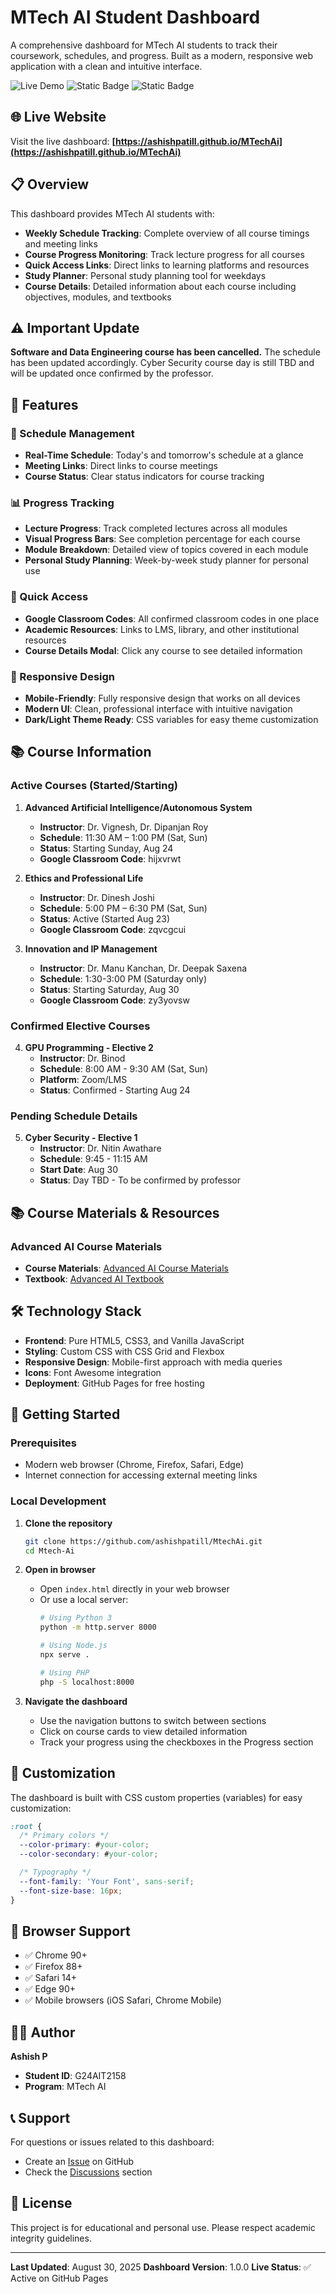 # MTech AI Student Dashboard

A comprehensive dashboard for MTech AI students to track their coursework, schedules, and progress. Built as a modern, responsive web application with a clean and intuitive interface.

![Live Demo](https://img.shields.io/badge/Live-Demo-brightgreen)
![Static Badge](https://img.shields.io/badge/Status-Active-blue)
![Static Badge](https://img.shields.io/badge/Version-1.0.0-blue)

## 🌐 Live Website

Visit the live dashboard: **[https://ashishpatill.github.io/MTechAi](https://ashishpatill.github.io/MTechAi)**

## 📋 Overview

This dashboard provides MTech AI students with:
- **Weekly Schedule Tracking**: Complete overview of all course timings and meeting links
- **Course Progress Monitoring**: Track lecture progress for all courses
- **Quick Access Links**: Direct links to learning platforms and resources
- **Study Planner**: Personal study planning tool for weekdays
- **Course Details**: Detailed information about each course including objectives, modules, and textbooks

## ⚠️ Important Update

**Software and Data Engineering course has been cancelled.** The schedule has been updated accordingly. Cyber Security course day is still TBD and will be updated once confirmed by the professor.

## 🎯 Features

### 📅 Schedule Management
- **Real-Time Schedule**: Today's and tomorrow's schedule at a glance
- **Meeting Links**: Direct links to course meetings
- **Course Status**: Clear status indicators for course tracking

### 📊 Progress Tracking
- **Lecture Progress**: Track completed lectures across all modules
- **Visual Progress Bars**: See completion percentage for each course
- **Module Breakdown**: Detailed view of topics covered in each module
- **Personal Study Planning**: Week-by-week study planner for personal use

### 🔗 Quick Access
- **Google Classroom Codes**: All confirmed classroom codes in one place
- **Academic Resources**: Links to LMS, library, and other institutional resources
- **Course Details Modal**: Click any course to see detailed information

### 📱 Responsive Design
- **Mobile-Friendly**: Fully responsive design that works on all devices
- **Modern UI**: Clean, professional interface with intuitive navigation
- **Dark/Light Theme Ready**: CSS variables for easy theme customization

## 📚 Course Information

### Active Courses (Started/Starting)
1. **Advanced Artificial Intelligence/Autonomous System**
   - **Instructor**: Dr. Vignesh, Dr. Dipanjan Roy
   - **Schedule**: 11:30 AM – 1:00 PM (Sat, Sun)
   - **Status**: Starting Sunday, Aug 24
   - **Google Classroom Code**: hijxvrwt

2. **Ethics and Professional Life**
   - **Instructor**: Dr. Dinesh Joshi
   - **Schedule**: 5:00 PM – 6:30 PM (Sat, Sun)
   - **Status**: Active (Started Aug 23)
   - **Google Classroom Code**: zqvcgcui

3. **Innovation and IP Management**
   - **Instructor**: Dr. Manu Kanchan, Dr. Deepak Saxena
   - **Schedule**: 1:30-3:00 PM (Saturday only)
   - **Status**: Starting Saturday, Aug 30
   - **Google Classroom Code**: zy3yovsw

### Confirmed Elective Courses
4. **GPU Programming - Elective 2**
   - **Instructor**: Dr. Binod
   - **Schedule**: 8:00 AM - 9:30 AM (Sat, Sun)
   - **Platform**: Zoom/LMS
   - **Status**: Confirmed - Starting Aug 24

### Pending Schedule Details
5. **Cyber Security - Elective 1**
   - **Instructor**: Dr. Nitin Awathare
   - **Schedule**: 9:45 - 11:15 AM
   - **Start Date**: Aug 30
   - **Status**: Day TBD - To be confirmed by professor

## 📚 Course Materials & Resources

### Advanced AI Course Materials
- **Course Materials**: [Advanced AI Course Materials](https://drive.google.com/file/d/18Vpe5jgaxU192y0rU9W4YMW9wWLFNPPo/view)
- **Textbook**: [Advanced AI Textbook](https://drive.google.com/file/d/1yL_p5-KSAEPMgiAKMUDASS9jlB_yWCIN)

## 🛠️ Technology Stack

- **Frontend**: Pure HTML5, CSS3, and Vanilla JavaScript
- **Styling**: Custom CSS with CSS Grid and Flexbox
- **Responsive Design**: Mobile-first approach with media queries
- **Icons**: Font Awesome integration
- **Deployment**: GitHub Pages for free hosting



## 🚀 Getting Started

### Prerequisites
- Modern web browser (Chrome, Firefox, Safari, Edge)
- Internet connection for accessing external meeting links

### Local Development
1. **Clone the repository**
   ```bash
   git clone https://github.com/ashishpatill/MtechAi.git
   cd Mtech-Ai
   ```

2. **Open in browser**
   - Open `index.html` directly in your web browser
   - Or use a local server:
     ```bash
     # Using Python 3
     python -m http.server 8000

     # Using Node.js
     npx serve .

     # Using PHP
     php -S localhost:8000
     ```

3. **Navigate the dashboard**
   - Use the navigation buttons to switch between sections
   - Click on course cards to view detailed information
   - Track your progress using the checkboxes in the Progress section

## 🎨 Customization

The dashboard is built with CSS custom properties (variables) for easy customization:

```css
:root {
  /* Primary colors */
  --color-primary: #your-color;
  --color-secondary: #your-color;

  /* Typography */
  --font-family: 'Your Font', sans-serif;
  --font-size-base: 16px;
}
```

## 📱 Browser Support

- ✅ Chrome 90+
- ✅ Firefox 88+
- ✅ Safari 14+
- ✅ Edge 90+
- ✅ Mobile browsers (iOS Safari, Chrome Mobile)





## 👨‍💻 Author

**Ashish P**
- **Student ID**: G24AIT2158
- **Program**: MTech AI

## 📞 Support

For questions or issues related to this dashboard:
- Create an [Issue](https://github.com/ashishpatill/MtechAi/issues) on GitHub
- Check the [Discussions](https://github.com/ashishpatill/MtechAi/discussions) section

## 📜 License

This project is for educational and personal use. Please respect academic integrity guidelines.

---

**Last Updated**: August 30, 2025
**Dashboard Version**: 1.0.0
**Live Status**: ✅ Active on GitHub Pages
